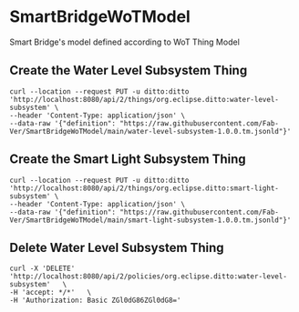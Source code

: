 # SmartBridgeWoTModel
Smart Bridge's model defined according to WoT Thing Model
## Create the Water Level Subsystem Thing 
```
curl --location --request PUT -u ditto:ditto 'http://localhost:8080/api/2/things/org.eclipse.ditto:water-level-subsystem' \ 
--header 'Content-Type: application/json' \
--data-raw '{"definition": "https://raw.githubusercontent.com/Fab-Ver/SmartBridgeWoTModel/main/water-level-subsystem-1.0.0.tm.jsonld"}'
```
## Create the Smart Light Subsystem Thing 
```
curl --location --request PUT -u ditto:ditto 'http://localhost:8080/api/2/things/org.eclipse.ditto:smart-light-subsystem' \ 
--header 'Content-Type: application/json' \
--data-raw '{"definition": "https://raw.githubusercontent.com/Fab-Ver/SmartBridgeWoTModel/main/smart-light-subsystem-1.0.0.tm.jsonld"}'
```
## Delete Water Level Subsystem Thing 
```
curl -X 'DELETE' 'http://localhost:8080/api/2/policies/org.eclipse.ditto:water-level-subsystem'   \
-H 'accept: */*'   \
-H 'Authorization: Basic ZGl0dG86ZGl0dG8='
```